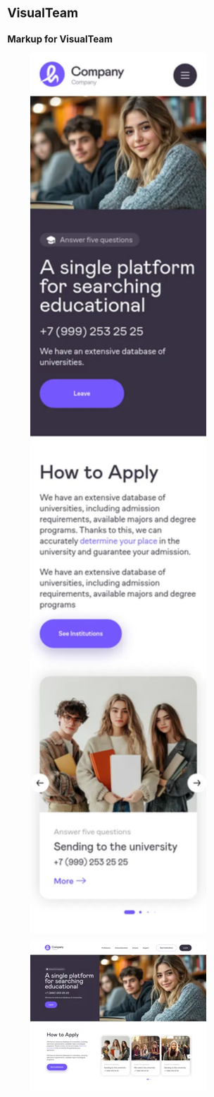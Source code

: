# VisualTeam

## Markup for VisualTeam


<p align="center">
  <a href="./visualteam-mobile-400.webp" target="blank"><img src="./visualteam-mobile-400.webp" width="400" alt="Image" /></a>
</p>
<p align="center">
 <a href="./visualteam-web-400.webp" target="blank"><img src="./visualteam-web-400.webp" width="400" alt="Image" /></a>
</p>
